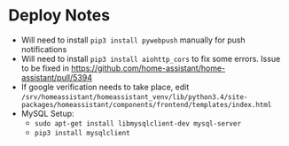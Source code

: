 # Deploy Notes

* Will need to install `pip3 install pywebpush` manually for push notifications
* Will need to install `pip3 install aiohttp_cors` to fix some errors. Issue to be fixed in https://github.com/home-assistant/home-assistant/pull/5394
* If google verification needs to take place, edit `/srv/homeassistant/homeassistant_venv/lib/python3.4/site-packages/homeassistant/components/frontend/templates/index.html`
* MySQL Setup:
  * `sudo apt-get install libmysqlclient-dev mysql-server`
  * `pip3 install mysqlclient`
